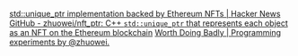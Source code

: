
[std::unique_ptr implementation backed by Ethereum NFTs | Hacker News](https://news.ycombinator.com/item?id=26773637)
[GitHub - zhuowei/nft_ptr: C++ `std::unique_ptr` that represents each object as an NFT on the Ethereum blockchain](https://github.com/zhuowei/nft_ptr)
[Worth Doing Badly | Programming experiments by @zhuowei.](https://worthdoingbadly.com/)
